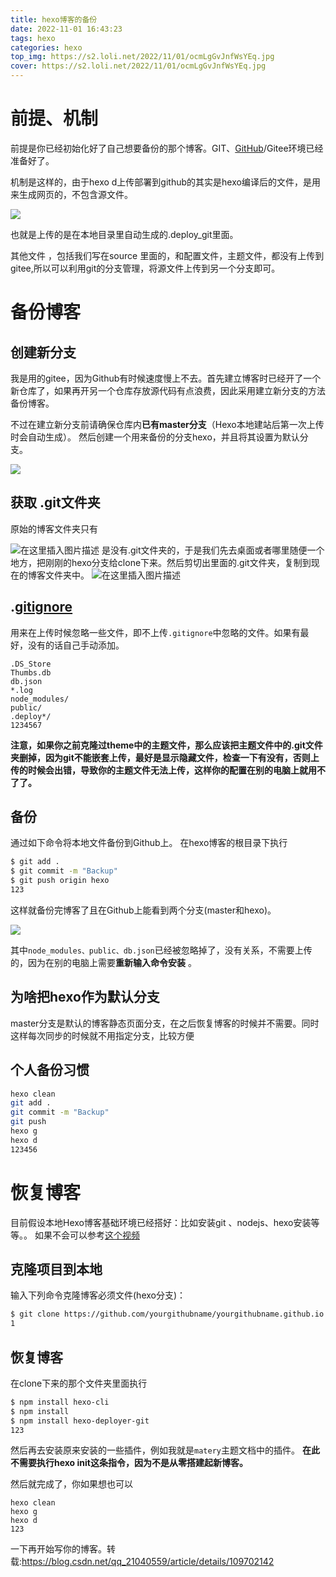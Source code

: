 ```yaml
---
title: hexo博客的备份
date: 2022-11-01 16:43:23
tags: hexo
categories: hexo
top_img: https://s2.loli.net/2022/11/01/ocmLgGvJnfWsYEq.jpg
cover: https://s2.loli.net/2022/11/01/ocmLgGvJnfWsYEq.jpg
---
```


# 前提、机制 

前提是你已经初始化好了自己想要备份的那个博客。GIT、[GitHub](https://so.csdn.net/so/search?q=GitHub&spm=1001.2101.3001.7020)/Gitee环境已经准备好了。

机制是这样的，由于hexo d上传部署到github的其实是hexo编译后的文件，是用来生成网页的，不包含源文件。

![](https://s2.loli.net/2022/11/01/9rfWpocstYIDRq5.png)

也就是上传的是在本地目录里自动生成的.deploy_git里面。

其他文件 ，包括我们写在source 里面的，和配置文件，主题文件，都没有上传到gitee,所以可以利用git的分支管理，将源文件上传到另一个分支即可。

# 备份博客

## 创建新分支

我是用的gitee，因为Github有时候速度慢上不去。首先建立博客时已经开了一个新仓库了，如果再开另一个仓库存放源代码有点浪费，因此采用建立新分支的方法备份博客。

不过在建立新分支前请确保仓库内**已有master分支**（Hexo本地建站后第一次上传时会自动生成）。
然后创建一个用来备份的分支hexo，并且将其设置为默认分支。

![](https://s2.loli.net/2022/11/01/AaxyRbcvX4WnpqY.png)

## 获取 .git文件夹

原始的博客文件夹只有

![在这里插入图片描述](https://s2.loli.net/2022/11/01/AahG7IYfBEpovlw.png)
是没有.git文件夹的，于是我们先去桌面或者哪里随便一个地方，把刚刚的hexo分支给clone下来。然后剪切出里面的.git文件夹，复制到现在的博客文件夹中。
![在这里插入图片描述](https://s2.loli.net/2022/11/01/LJH9BMoyrkceNiI.png)

## .[gitignore](https://so.csdn.net/so/search?q=gitignore&spm=1001.2101.3001.7020)

用来在上传时候忽略一些文件，即不上传`.gitignore`中忽略的文件。如果有最好，没有的话自己手动添加。

```
.DS_Store
Thumbs.db
db.json
*.log
node_modules/
public/
.deploy*/
1234567
```

**注意，如果你之前克隆过theme中的主题文件，那么应该把主题文件中的.git文件夹删掉，因为git不能嵌套上传，最好是显示隐藏文件，检查一下有没有，否则上传的时候会出错，导致你的主题文件无法上传，这样你的配置在别的电脑上就用不了了。**

## 备份

通过如下命令将本地文件备份到Github上。
在hexo博客的根目录下执行

```bash
$ git add .
$ git commit -m "Backup"
$ git push origin hexo
123
```

这样就备份完博客了且在Github上能看到两个分支(master和hexo)。

![](https://s2.loli.net/2022/11/01/6iKACbtT7Qpwse8.png)

其中`node_modules、public、db.json`已经被忽略掉了，没有关系，不需要上传的，因为在别的电脑上需要**重新输入命令安装** 。

## 为啥把hexo作为默认分支

master分支是默认的博客静态页面分支，在之后恢复博客的时候并不需要。同时这样每次同步的时候就不用指定分支，比较方便

## 个人备份习惯

```bash
hexo clean
git add .
git commit -m "Backup"
git push
hexo g
hexo d
123456
```

# 恢复博客

目前假设本地Hexo博客基础环境已经搭好：比如安装git
、nodejs、hexo安装等等。。
如果不会可以参考[这个视频](https://www.bilibili.com/video/BV1Yb411a7ty)

## 克隆项目到本地

输入下列命令克隆博客必须文件(hexo分支)：

```bash
$ git clone https://github.com/yourgithubname/yourgithubname.github.io
1
```

## 恢复博客

在clone下来的那个文件夹里面执行

```bash
$ npm install hexo-cli
$ npm install
$ npm install hexo-deployer-git
123
```

然后再去安装原来安装的一些插件，例如我就是`matery`主题文档中的插件。
**在此不需要执行hexo init这条指令，因为不是从零搭建起新博客。**

然后就完成了，你如果想也可以

```
hexo clean
hexo g
hexo d
123
```

一下再开始写你的博客。转载:https://blog.csdn.net/qq_21040559/article/details/109702142
